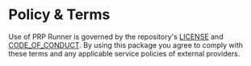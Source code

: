 # Policy & Terms


Use of PRP Runner is governed by the repository's [LICENSE](../../LICENSE) and [CODE_OF_CONDUCT](../../CODE_OF_CONDUCT.md).
By using this package you agree to comply with these terms and any applicable service policies of external providers.
